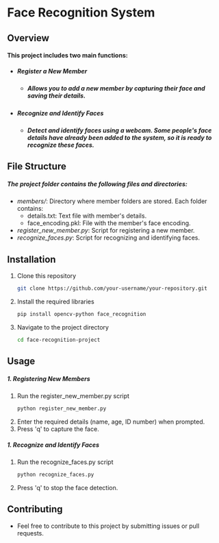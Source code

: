 # Face Recognition System

## Overview

#### This project includes two main functions:
- #####  *Register a New Member*
    + ##### Allows you to add a new member by capturing their face and saving their details.
- #####   *Recognize and Identify Faces*
    + ##### Detect and identify faces using a webcam. Some people's face details have already been added to the system, so it is ready to recognize these faces.

## File Structure
##### The project folder contains the following files and directories:

- *members/*: Directory where member folders are stored. Each folder contains:
  - details.txt: Text file with member's details.
  - face_encoding.pkl: File with the member's face encoding.
- *register_new_member.py*: Script for registering a new member.
- *recognize_faces.py*: Script for recognizing and identifying faces.

## Installation
1. Clone this repository
   ```bash
   git clone https://github.com/your-username/your-repository.git
   ```
2. Install the required libraries
   ```bash
   pip install opencv-python face_recognition
   ```
3. Navigate to the project directory
   ```bash
   cd face-recognition-project
   ```
## Usage
##### 1.  Registering New Members
1. Run the register_new_member.py script
   ```bash
   python register_new_member.py
   ```
2. Enter the required details (name, age, ID number) when prompted.
3.  Press 'q' to capture the face.

##### 1.  Recognize and Identify Faces
1. Run the recognize_faces.py script
   ```bash
   python recognize_faces.py
   ```
2. Press 'q' to stop the face detection.
## Contributing
- Feel free to contribute to this project by submitting issues or pull requests.
